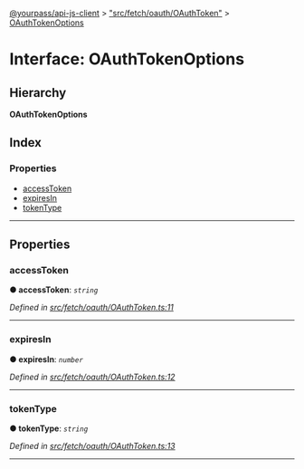 [@yourpass/api-js-client](../README.md) > ["src/fetch/oauth/OAuthToken"](../modules/_src_fetch_oauth_oauthtoken_.md) > [OAuthTokenOptions](../interfaces/_src_fetch_oauth_oauthtoken_.oauthtokenoptions.md)

# Interface: OAuthTokenOptions

## Hierarchy

**OAuthTokenOptions**

## Index

### Properties

* [accessToken](_src_fetch_oauth_oauthtoken_.oauthtokenoptions.md#accesstoken)
* [expiresIn](_src_fetch_oauth_oauthtoken_.oauthtokenoptions.md#expiresin)
* [tokenType](_src_fetch_oauth_oauthtoken_.oauthtokenoptions.md#tokentype)

---

## Properties

<a id="accesstoken"></a>

###  accessToken

**● accessToken**: *`string`*

*Defined in [src/fetch/oauth/OAuthToken.ts:11](https://github.com/yourpass/yourpass-api-js-client/blob/ae9c408/src/fetch/oauth/OAuthToken.ts#L11)*

___
<a id="expiresin"></a>

###  expiresIn

**● expiresIn**: *`number`*

*Defined in [src/fetch/oauth/OAuthToken.ts:12](https://github.com/yourpass/yourpass-api-js-client/blob/ae9c408/src/fetch/oauth/OAuthToken.ts#L12)*

___
<a id="tokentype"></a>

###  tokenType

**● tokenType**: *`string`*

*Defined in [src/fetch/oauth/OAuthToken.ts:13](https://github.com/yourpass/yourpass-api-js-client/blob/ae9c408/src/fetch/oauth/OAuthToken.ts#L13)*

___

